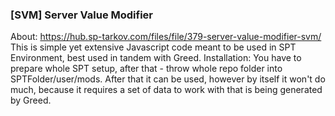 ### [SVM] Server Value Modifier
About:
https://hub.sp-tarkov.com/files/file/379-server-value-modifier-svm/
This is simple yet extensive Javascript code meant to be used in SPT Environment, best used in tandem with Greed.
Installation:
You have to prepare whole SPT setup, after that - throw whole repo folder into SPTFolder/user/mods.
After that it can be used, however by itself it won't do much, because it requires a set of data to work with that is being generated by Greed.
